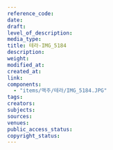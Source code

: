 ```yaml
---
reference_code: 
date: 
draft: 
level_of_description: 
media_type: 
title: 테라-IMG_5184 
description: 
weight: 
modified_at: 
created_at: 
link: 
components: 
  - "items/맥주/테라/IMG_5184.JPG"
tags: 
creators: 
subjects: 
sources: 
venues: 
public_access_status: 
copyright_status: 
---
```

